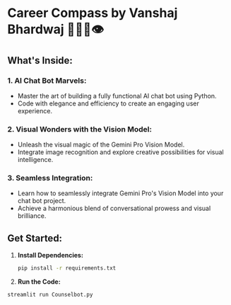 # Career Compass by Vanshaj Bhardwaj 🚀🎨🤖👁️

## What's Inside:

### 1. AI Chat Bot Marvels:
- Master the art of building a fully functional AI chat bot using Python.
- Code with elegance and efficiency to create an engaging user experience.

### 2. Visual Wonders with the Vision Model:
- Unleash the visual magic of the Gemini Pro Vision Model.
- Integrate image recognition and explore creative possibilities for visual intelligence.

### 3. Seamless Integration:
- Learn how to seamlessly integrate Gemini Pro's Vision Model into your chat bot project.
- Achieve a harmonious blend of conversational prowess and visual brilliance.

## Get Started:

1. **Install Dependencies:**
    ```bash
    pip install -r requirements.txt
    ```
    
2. **Run the Code:**
 ```bash
 streamlit run Counselbot.py
```
